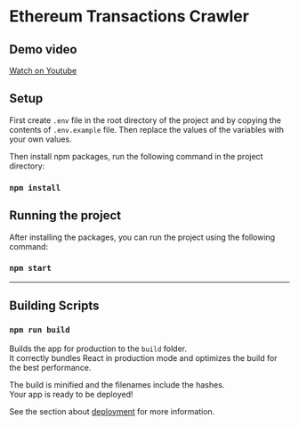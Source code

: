 # Ethereum Transactions Crawler

## Demo video
[Watch on Youtube](https://youtu.be/P2dqnTduwIs)

## Setup
First create `.env` file in the root directory of the project and by copying the contents of `.env.example` file. Then replace the values of the variables with your own values.

Then install npm packages, run the following command in the project directory:
### `npm install`


## Running the project
After installing the packages, you can run the project using the following command:

### `npm start`

___

## Building Scripts

### `npm run build`

Builds the app for production to the `build` folder.\
It correctly bundles React in production mode and optimizes the build for the best performance.

The build is minified and the filenames include the hashes.\
Your app is ready to be deployed!

See the section about [deployment](https://facebook.github.io/create-react-app/docs/deployment) for more information.

